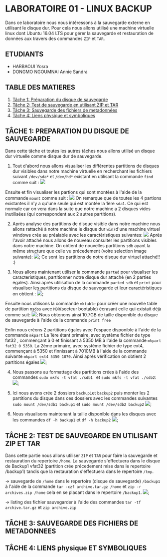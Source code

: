 # LABORATOIRE 01 - LINUX BACKUP

Dans ce laboratoire nous nous intéressons à la sauvegarde externe en utilisant le disque dur. Pour cela nous allons utilisé une machine virtuelle linux dont Ubuntu 16.04 LTS pour gérer la sauvegarde et restauration de données aux travers des commandes `ZIP` et `TAR`. 

## ETUDIANTS 

* HARBAOUI Yosra
* DONGMO NGOUMNAI Annie Sandra

## TABLE DES MATIERES 
1. [Tâche 1: Préparation du disque de sauvegarde](#t%C3%82che-1-preparation-du-disque-de-sauvegarde)
2. [Tâche 2: Test de sauvegarde en utilisant ZIP et TAR](#t%C3%82che-2-test-de-sauvegarde-en-utilisant-zip-et-tar)
3. [Tâche 3: Sauvegarde des fichiers de metadonnées](#t%C3%82che-3-sauvegarde-des-fichiers-de-metadonnees)
4. [Tâche 4: Liens physique et symboliques](#t%C3%82che-4-liens-physique-et-symboliques)

## TÂCHE 1: PREPARATION DU DISQUE DE SAUVEGARDE
Dans cette tâche et toutes les autres tâches nous allons utilisé un disque dur virtuelle comme disque dur de sauvegarde. 
1. Tout d'abord nous allons visualiser les différentes partitions de disques dur visibles dans notre machine virtuelle en recherchant les fichiers suivant `/dev/sda*` et `/dev/hd*` existant en utilisant la commande `find` comme suit :
![](images/Task1_1a.png)

Ensuite et fin visualiser les partions qui sont montées à l'aide de la commande `mount` comme suit : 
![](images/Task1_1b.jpg)
On remarque que de toutes les 4 partions existantes il n'y a qu'une seule qui est montée la 1ère `sda1`. Ce qui est normale car on vera dans la suite que notre machine a 2 disques vides inutilisées (qui correspondent aux 2 autres partitions). 

2. Après analyse des partitions de disque visible dans notre machine nous  allons rattaché à notre machine le disque dur `win7`d'une machine virtuel windows crée au préalable avec les caractéristiques suivantes: 
![](images/Task1_2a.png)
Après l'avoir attaché nous allons de nouveau consulter les partitions visibles dans notre machine. On obtient de nouvelles partitions `sdb` ayant la même structure que celle vu précedement (voire selection image suivante): 
![](images/Task1_2b.png);
 Ce sont les partitions de notre disque dur virtuel attaché!! :)
 
 3. Nous allons maintenant utiliser la commande `parted` pour visualiser les caracteristiques, partitionner notre disque dur attaché (en 2 parties égales). Ainsi après utilisation de la commande `parted sdb` et `print` pour visualiser les partitions du disque de sauvegarde et leur caractéristiques on obtient : 
 ![](images/Task1_3ab_LI.jpg);
 
 Ensuite nous utilisons la commande `mktable` pour créer une nouvelle table de partition `msdos` avec `MBR`(secteur bootable) écrasant celle qui existait déjà comme suit: 
 ![](images/Task1_3cd.png);
 Nous obtenons ainsi 10.7GB de taille disponible du disque de sauvegarde à l'aide de la commande `print free`
 
 Enfin nous créons 2 partitions égales avec l'espace disponible à l'aide de la commande `mkpart`
 La 1ère étant primaire, avec système fichier de type fat32 , commençant à 0 et finissant à 5350 MB à l'aide la commande `mkpart fat32 0 5350`. La 2ème primaire, avec système fichier de type ext4, commençant à 5350 et finnissant à 7010MB à l'aide de la commande suivante `mkpart ext4 5350 1070`. Ainsi après vérification on obtient 2 partitions égales 
 ![](images/Task1_3ef.png);
 
 4. Nous passons au formattage des partitions crées ä l'aide des commandes `sudo mkfs -t vfat ./sdb1 ` et `sudo mkfs -t vfat ./sdb2`: 
 ![](images/Task1_4.png);
 
 5. Ici nous avons crée 2 dossiers `backup1`et `backup2` puis monter les 2 partitions du disque dans ces dossiers avec les commandes suivantes `sudo mount /dev/sdb1 backup1` et `sudo mount /dev/sdb2 backup2`
 ![](images/Task1_5.png);
 
 6. Nous visualisons maintenant la taille disponible dans les disques avec les commandes `df -h backup1` et `df -h backup2`
 ![](images/Task1_6.png);

## TÂCHE 2: TEST DE SAUVEGARDE EN UTILISANT ZIP ET TAR
Dans cette partie nous allons utiliser `ZIP` et `TAR` pour faire la sauvegarde et restauration du repertoire `/home`. La sauvegarde s'effectuera dans le disque de Backup1 vfat32 (partition crée précedement mise dans le repertoire /backup1) tandis que la restauration s'éffectuera dans le repertoire `/tmp`.

-> sauvegarde de `/home` dans le repertoire (disque de sauvegarde) `/backup1` à l'aide de la commande `tar -czf archive.tar.gz /home`
et `zip -r archives.zip /home` cela en se placant dans le repertoire `/backup1`.
![](images/Task2_1.png);

-> listing des fichier sauvegarder  à l'aide des commandes `tar -tf archive.tar.gz` et `zip archive.zip`

## TÂCHE 3: SAUVEGARDE DES FICHIERS DE METADONNEES

## TÂCHE 4: LIENS physique ET SYMBOLIQUES

